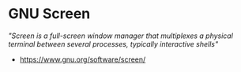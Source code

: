 # GNU Screen

_"Screen is a full-screen window manager that multiplexes a physical terminal
between several processes, typically interactive shells"_

* https://www.gnu.org/software/screen/

